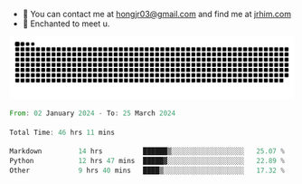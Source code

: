 - 📧 You can contact me at hongjr03@gmail.com and find me at [jrhim.com](https://jrhim.com/)
- 💜 Enchanted to meet u.

![snake_animation](https://raw.githubusercontent.com/hongjr03/hongjr03/output/github-contribution-grid-snake.svg)

<!--START_SECTION:waka-->

```rust
From: 02 January 2024 - To: 25 March 2024

Total Time: 46 hrs 11 mins

Markdown         14 hrs          ██████▒░░░░░░░░░░░░░░░░░░   25.07 %
Python           12 hrs 47 mins  █████▓░░░░░░░░░░░░░░░░░░░   22.89 %
Other            9 hrs 40 mins   ████▒░░░░░░░░░░░░░░░░░░░░   17.32 %
```

<!--END_SECTION:waka-->
